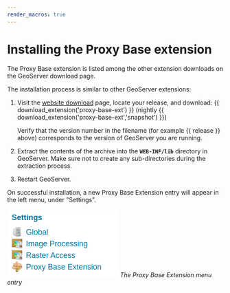 ```yaml
---
render_macros: true
---
```


# Installing the Proxy Base extension

The Proxy Base extension is listed among the other extension downloads on the GeoServer download page.

The installation process is similar to other GeoServer extensions:

1.  Visit the [website download](https://geoserver.org/download) page, locate your release, and download: {{ download_extension('proxy-base-ext') }} (nightly {{ download_extension('proxy-base-ext','snapshot') }})

    Verify that the version number in the filename (for example {{ release }} above) corresponds to the version of GeoServer you are running.

2.  Extract the contents of the archive into the **`WEB-INF/lib`** directory in GeoServer. Make sure not to create any sub-directories during the extraction process.

3.  Restart GeoServer.

On successful installation, a new Proxy Base Extension entry will appear in the left menu, under "Settings".

![](images/proxy_base_settings.png)
*The Proxy Base Extension menu entry*
